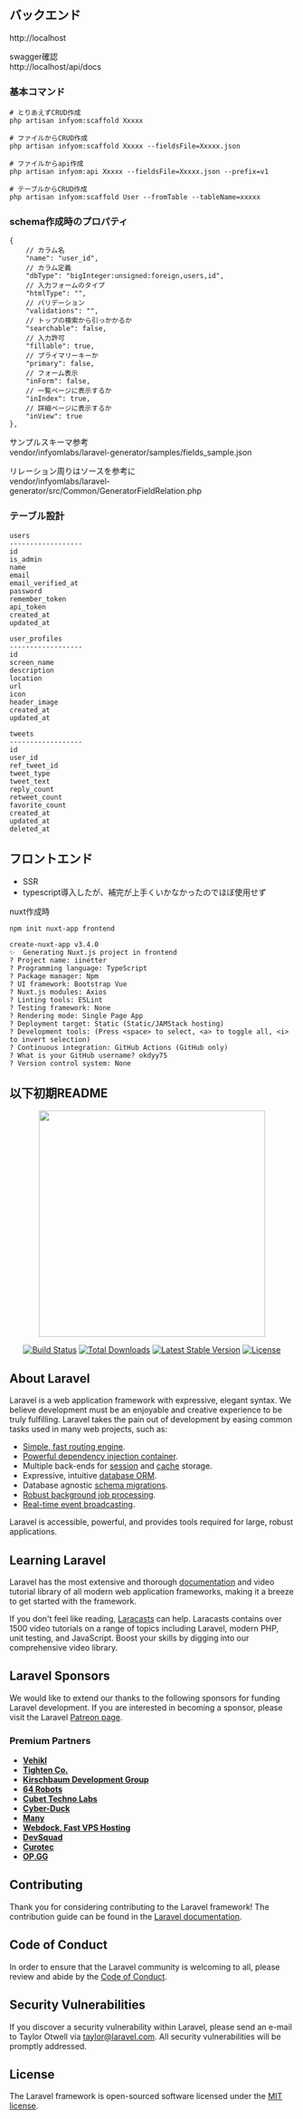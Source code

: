 
## バックエンド
http://localhost  

swagger確認  
http://localhost/api/docs


### 基本コマンド
```
# とりあえずCRUD作成
php artisan infyom:scaffold Xxxxx

# ファイルからCRUD作成
php artisan infyom:scaffold Xxxxx --fieldsFile=Xxxxx.json

# ファイルからapi作成
php artisan infyom:api Xxxxx --fieldsFile=Xxxxx.json --prefix=v1

# テーブルからCRUD作成
php artisan infyom:scaffold User --fromTable --tableName=xxxxx

```

### schema作成時のプロパティ
```
{
    // カラム名
    "name": "user_id",
    // カラム定義
    "dbType": "bigInteger:unsigned:foreign,users,id",
    // 入力フォームのタイプ
    "htmlType": "",
    // バリデーション
    "validations": "",
    // トップの検索から引っかかるか
    "searchable": false,
    // 入力許可
    "fillable": true,
    // プライマリーキーか
    "primary": false,
    // フォーム表示
    "inForm": false,
    // 一覧ページに表示するか
    "inIndex": true,
    // 詳細ページに表示するか
    "inView": true
},
```

サンプルスキーマ参考  
vendor/infyomlabs/laravel-generator/samples/fields_sample.json  

リレーション周りはソースを参考に  
vendor/infyomlabs/laravel-generator/src/Common/GeneratorFieldRelation.php  


### テーブル設計
```
users
------------------
id
is_admin
name
email
email_verified_at
password
remember_token
api_token
created_at
updated_at

user_profiles
------------------
id
screen_name
description
location
url
icon
header_image
created_at
updated_at

tweets
------------------
id
user_id
ref_tweet_id
tweet_type
tweet_text
reply_count
retweet_count
favorite_count
created_at
updated_at
deleted_at
```


## フロントエンド
- SSR
- typescript導入したが、補完が上手くいかなかったのでほぼ使用せず

nuxt作成時
```
npm init nuxt-app frontend

create-nuxt-app v3.4.0
✨  Generating Nuxt.js project in frontend
? Project name: iinetter
? Programming language: TypeScript
? Package manager: Npm
? UI framework: Bootstrap Vue
? Nuxt.js modules: Axios
? Linting tools: ESLint
? Testing framework: None
? Rendering mode: Single Page App
? Deployment target: Static (Static/JAMStack hosting)
? Development tools: (Press <space> to select, <a> to toggle all, <i> to invert selection)
? Continuous integration: GitHub Actions (GitHub only)
? What is your GitHub username? okdyy75
? Version control system: None
```


以下初期README
----------------------------------------------------------------------------------------------------
<p align="center"><a href="https://laravel.com" target="_blank"><img src="https://raw.githubusercontent.com/laravel/art/master/logo-lockup/5%20SVG/2%20CMYK/1%20Full%20Color/laravel-logolockup-cmyk-red.svg" width="400"></a></p>

<p align="center">
<a href="https://travis-ci.org/laravel/framework"><img src="https://travis-ci.org/laravel/framework.svg" alt="Build Status"></a>
<a href="https://packagist.org/packages/laravel/framework"><img src="https://img.shields.io/packagist/dt/laravel/framework" alt="Total Downloads"></a>
<a href="https://packagist.org/packages/laravel/framework"><img src="https://img.shields.io/packagist/v/laravel/framework" alt="Latest Stable Version"></a>
<a href="https://packagist.org/packages/laravel/framework"><img src="https://img.shields.io/packagist/l/laravel/framework" alt="License"></a>
</p>

## About Laravel

Laravel is a web application framework with expressive, elegant syntax. We believe development must be an enjoyable and creative experience to be truly fulfilling. Laravel takes the pain out of development by easing common tasks used in many web projects, such as:

- [Simple, fast routing engine](https://laravel.com/docs/routing).
- [Powerful dependency injection container](https://laravel.com/docs/container).
- Multiple back-ends for [session](https://laravel.com/docs/session) and [cache](https://laravel.com/docs/cache) storage.
- Expressive, intuitive [database ORM](https://laravel.com/docs/eloquent).
- Database agnostic [schema migrations](https://laravel.com/docs/migrations).
- [Robust background job processing](https://laravel.com/docs/queues).
- [Real-time event broadcasting](https://laravel.com/docs/broadcasting).

Laravel is accessible, powerful, and provides tools required for large, robust applications.

## Learning Laravel

Laravel has the most extensive and thorough [documentation](https://laravel.com/docs) and video tutorial library of all modern web application frameworks, making it a breeze to get started with the framework.

If you don't feel like reading, [Laracasts](https://laracasts.com) can help. Laracasts contains over 1500 video tutorials on a range of topics including Laravel, modern PHP, unit testing, and JavaScript. Boost your skills by digging into our comprehensive video library.

## Laravel Sponsors

We would like to extend our thanks to the following sponsors for funding Laravel development. If you are interested in becoming a sponsor, please visit the Laravel [Patreon page](https://patreon.com/taylorotwell).

### Premium Partners

- **[Vehikl](https://vehikl.com/)**
- **[Tighten Co.](https://tighten.co)**
- **[Kirschbaum Development Group](https://kirschbaumdevelopment.com)**
- **[64 Robots](https://64robots.com)**
- **[Cubet Techno Labs](https://cubettech.com)**
- **[Cyber-Duck](https://cyber-duck.co.uk)**
- **[Many](https://www.many.co.uk)**
- **[Webdock, Fast VPS Hosting](https://www.webdock.io/en)**
- **[DevSquad](https://devsquad.com)**
- **[Curotec](https://www.curotec.com/)**
- **[OP.GG](https://op.gg)**

## Contributing

Thank you for considering contributing to the Laravel framework! The contribution guide can be found in the [Laravel documentation](https://laravel.com/docs/contributions).

## Code of Conduct

In order to ensure that the Laravel community is welcoming to all, please review and abide by the [Code of Conduct](https://laravel.com/docs/contributions#code-of-conduct).

## Security Vulnerabilities

If you discover a security vulnerability within Laravel, please send an e-mail to Taylor Otwell via [taylor@laravel.com](mailto:taylor@laravel.com). All security vulnerabilities will be promptly addressed.

## License

The Laravel framework is open-sourced software licensed under the [MIT license](https://opensource.org/licenses/MIT).
